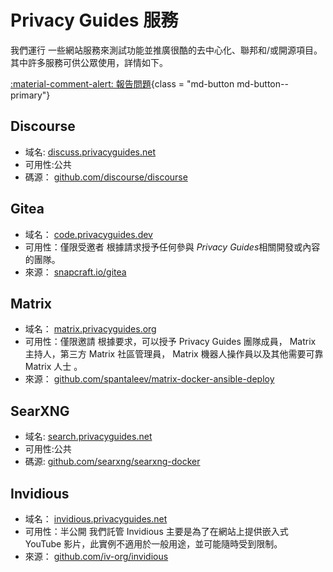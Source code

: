 # Privacy Guides 服務

我們運行 一些網站服務來測試功能並推廣很酷的去中心化、聯邦和/或開源項目。 其中許多服務可供公眾使用，詳情如下。

[:material-comment-alert: 報告問題](https://discuss.privacyguides.net/c/services/2){class = "md-button md-button--primary"}

## Discourse

- 域名: [discuss.privacyguides.net](https://discuss.privacyguides.net)
- 可用性:公共
- 碼源： [github.com/discourse/discourse](https://github.com/discourse/discourse)

## Gitea

- 域名： [code.privacyguides.dev](https://code.privacyguides.dev)
- 可用性：僅限受邀者 根據請求授予任何參與 *Privacy Guides*相關開發或內容的團隊。
- 來源： [snapcraft.io/gitea](https://snapcraft.io/gitea)

## Matrix

- 域名： [matrix.privacyguides.org](https://matrix.privacyguides.org)
- 可用性：僅限邀請 根據要求，可以授予 Privacy Guides 團隊成員， Matrix 主持人，第三方 Matrix 社區管理員， Matrix 機器人操作員以及其他需要可靠 Matrix 人士 。
- 來源： [github.com/spantaleev/matrix-docker-ansible-deploy](https://github.com/spantaleev/matrix-docker-ansible-deploy)

## SearXNG

- 域名: [search.privacyguides.net](https://search.privacyguides.net)
- 可用性:公共
- 碼源: [github.com/searxng/searxng-docker](https://github.com/searxng/searxng-docker)

## Invidious

- 域名： [invidious.privacyguides.net](https://invidious.privacyguides.net)
- 可用性：半公開 我們託管 Invidious 主要是為了在網站上提供嵌入式 YouTube 影片，此實例不適用於一般用途，並可能隨時受到限制。
- 來源： [github.com/iv-org/invidious](https://github.com/iv-org/invidious)

